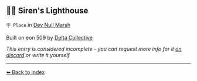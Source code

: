 ## 🧜‍♀️ Siren's Lighthouse

`🪧 Place` in [Dev Null Marsh](../refs/dev_null_marsh.md)

Built on eon 509 by [Delta Collective](../refs/delta_collective.md)

_This entry is considered incomplete - you can request more info for it [on discord](<https://discord.com/channels/562910943848169472/1173922660489633802>) or write it yourself_


----------
[⬅️ Back to index](../#c210_s)